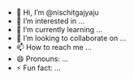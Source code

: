 - 👋 Hi, I’m @nischitgajyaju
- 👀 I’m interested in ...
- 🌱 I’m currently learning ...
- 💞️ I’m looking to collaborate on ...
- 📫 How to reach me ...
- 😄 Pronouns: ...
- ⚡ Fun fact: ...

<!---
nischitgajyaju/nischitgajyaju is a ✨ special ✨ repository because its `README.md` (this file) appears on your GitHub profile.
You can click the Preview link to take a look at your changes.
--->
